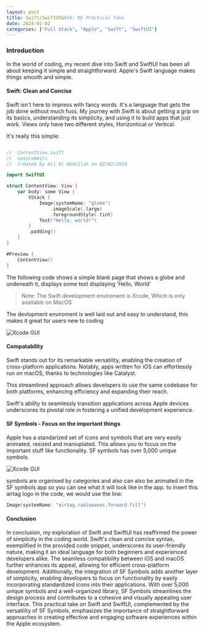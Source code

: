 ```yaml
---
layout: post
title: Swift/SwiftUI&#58; My Practical Take
date: 2024-02-02
categories: ["Full Stack", "Apple", "Swift", "SwiftUI"]
---
```

### Introduction
In the world of coding, my recent dive into Swift and SwiftUI has been all about keeping it simple and straightforward. Apple's Swift language makes things smooth and simple.

#### Swift: Clean and Concise
Swift isn't here to impress with fancy words. It's a language that gets the job done without much fuss. My journey with Swift is about getting a grip on its basics, understanding its simplicity, and using it to build apps that just work. Views only have two different styles, Horizontical or Vertical.

It's really this simple:
```swift

//  ContentView.swift
//  easycommits
//  Created by Ali Al Abdullah on 02/02/2024.

import SwiftUI

struct ContentView: View {
    var body: some View {
        VStack {
            Image(systemName: "globe")
                .imageScale(.large)
                .foregroundStyle(.tint)
            Text("Hello, world!")
        }
        .padding()
    }
}

#Preview {
    ContentView()
}

```

The following code shows a simple blank page that shows a globe and undeneath it, displays some text displaying 'Hello, World'

>Note: The Swift development enviroment is Xcode, Which is only available on MacOS

The devlopment enviroment is well laid out and easy to understand, this makes it great for users new to coding

![Xcode GUI](https://i.imgur.com/j3eToli.png)

#### Compatability
Swift stands out for its remarkable versatility, enabling the creation of cross-platform applications. Notably, apps written for iOS can effortlessly run on macOS, thanks to technologies like Catalyst.

This streamlined approach allows developers to use the same codebase for both platforms, enhancing efficiency and expanding their reach. 

Swift's ability to seamlessly transition applications across Apple devices underscores its pivotal role in fostering a unified development experience.

#### SF Symbols - Focus on the important things
Apple has a standarized set of icons and symbols that are very easily animated, resized and maniuplated. This allows you to focus on the important stuff like functionality. SF symbols has over 5,000 unique symbols.  

 ![Xcode GUI](https://i.imgur.com/W36wfyn.png)

 symbols are organised by categories and also can also be animated in the SF symbols app so you can see what it will look like in the app.
 to insert this airtag logo in the code, we would use the line:
 ```swift
 Image(systemName: "airtag.radiowaves.forward.fill")
 ```


#### Conclusion 
In conclusion, my exploration of Swift and SwiftUI has reaffirmed the power of simplicity in the coding world. Swift's clean and concise syntax, exemplified in the provided code snippet, underscores its user-friendly nature, making it an ideal language for both beginners and experienced developers alike. The seamless compatibility between iOS and macOS further enhances its appeal, allowing for efficient cross-platform development. Additionally, the integration of SF Symbols adds another layer of simplicity, enabling developers to focus on functionality by easily incorporating standardized icons into their applications. With over 5,000 unique symbols and a well-organized library, SF Symbols streamlines the design process and contributes to a cohesive and visually appealing user interface. This practical take on Swift and SwiftUI, complemented by the versatility of SF Symbols, emphasizes the importance of straightforward approaches in creating effective and engaging software experiences within the Apple ecosystem.